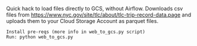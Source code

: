 Quick hack to load files directly to GCS, without Airflow. 
Downloads csv files from 
https://www.nyc.gov/site/tlc/about/tlc-trip-record-data.page
and uploads them to your Cloud Storage Account as parquet files.

    Install pre-reqs (more info in web_to_gcs.py script)
    Run: python web_to_gcs.py

